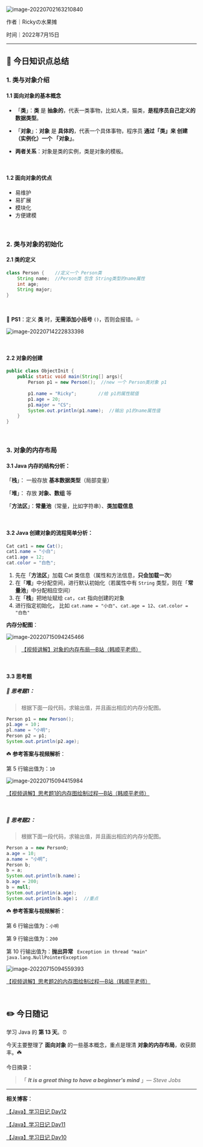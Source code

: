 ![image-20220702163210840](https://tva1.sinaimg.cn/large/e6c9d24ely1h3so0dh978j21du0l80vm.jpg)

作者｜Rickyの水果摊

时间｜2022年7月15日



---

## 🌈 今日知识点总结

### 1. 类与对象介绍

#### 1.1 面向对象的基本概念

+ 「**类**」：**类** 是 **抽象的**，代表一类事物，比如人类，猫类，**是程序员自己定义的数据类型**。

+ 「**对象**」：**对象** 是 **具体的**，代表一个具体事物，程序员 **通过「类」来 创建（实例化）一个 「对象」**。

+ **两者关系**：对象是类的实例，类是对象的模板。

<br/>

#### 1.2 面向对象的优点

+ 易维护
+ 易扩展
+ 模块化
+ 方便建模

<br/>

### 2. 类与对象的初始化

#### 2.1 类的定义

```java
class Person {    //定义一个 Person类
    String name;  //Person类 包含 String类型的name属性
    int age;
    String major;
}
```

<br/>

🍉 **PS1**：定义 **类** 时，**无需添加小括号** `()`，否则会报错。💦

![image-20220714222833398](https://tva1.sinaimg.cn/large/e6c9d24ely1h46tqvomb9j217k0ku0xq.jpg)

<br/>

#### 2.2 对象的创建

```java
public class ObjectInit {
    public static void main(String[] args){
        Person p1 = new Person();  //new 一个 Person类对象 p1
      
        p1.name = "Ricky";        //给 p1的属性赋值
        p1.age = 20;
        p1.major = "CS";
        System.out.println(p1.name);  //输出 p1的name属性值
    }
}
```

<br/>

### 3. 对象的内存布局

#### 3.1 **Java 内存的结构分析**：

「**栈**」： 一般存放 **基本数据类型**（局部变量）

「**堆**」： 存放 **对象、数组** 等

「**方法区**」：**常量池**（常量，比如字符串）、**类加载信息**

<br/>

#### 3.2 **Java 创建对象的流程简单分析**：

```java
Cat cat1 = new Cat();
cat1.name = "小白";
cat1.age = 12;
cat.color = "白色";
```

1) 先在「**方法区**」加载 Cat 类信息（属性和方法信息，**只会加载一次**）
2) 在「**堆**」中分配空间，进行默认初始化（若属性中有 `String` 类型，则在「**常量池**」中分配相应空间）
3) 在「**栈**」把地址赋给 `cat`，`cat` 指向创建的对象
4) 进行指定初始化， 比如 `cat.name = "小白"`、`cat.age = 12`、`cat.color = "白色"`

**内存分配图**：

![image-20220715094245466](https://tva1.sinaimg.cn/large/e6c9d24ely1h47d8dyd58j21ya0tyn4n.jpg)

>[【视频讲解】对象的内存布局—B站（韩顺平老师）](https://www.bilibili.com/video/BV1fh411y7R8?p=195&vd_source=796196124611740a485335e1a4b12c0f)

<br/>

#### 3.3 思考题

##### 📝 **思考题1**：

> 根据下面一段代码，求输出值，并且画出相应的内存分配图。

```java
Person p1 = new Person();
p1.age = 10；
pl.name = "小明";
Person p2 = p1; 
System.out.println(p2.age);
```

☘️ **参考答案与视频解析**：

第 5 行输出值为：`10`

![image-20220715094415984](https://tva1.sinaimg.cn/large/e6c9d24ely1h47d9ykrgvj221q0u0do6.jpg)

[【视频讲解】思考题1的内存图绘制过程—B站（韩顺平老师）](https://www.bilibili.com/video/BV1fh411y7R8?p=199&vd_source=796196124611740a485335e1a4b12c0f)

<br/>

##### 📝 **思考题2**：

> 根据下面一段代码，求输出值，并且画出相应的内存分配图。

```java
Person a = new PersonO;
a.age = 10;
a.name = "小明”;
Person b;
b = a;
System.out.println(b.name)；
b.age = 200;
b = null;
System.out.printin(a.age); 
System.out.println(b.age)；  //重点
```

☘️ **参考答案与视频解析**：

第 6 行输出值为：`小明` 

第 9 行输出值为：`200`

第 10 行输出值为：**抛出异常** ` Exception in thread "main" java.lang.NullPointerException`	

![image-20220715094559393](https://tva1.sinaimg.cn/large/e6c9d24ely1h47dbr5feyj220o0tg466.jpg)

[【视频讲解】思考题2的内存图绘制过程—B站（韩顺平老师）](https://www.bilibili.com/video/BV1fh411y7R8?p=201&vd_source=796196124611740a485335e1a4b12c0f)

<br/>

## ✏️ 今日随记

学习 Java 的 **第 13 天**。⏰

今天主要整理了 **面向对象** 的一些基本概念，重点是理清 **对象的内存布局**，收获颇丰。☘️

今日摘录：

>  「 ***It is a great thing to have a beginner's mind*** 」— *Steve Jobs*

---

**相关博客**：

[【Java】学习日记 Day12](https://blog.csdn.net/qq_46025844/article/details/125778713?spm=1001.2014.3001.5501)

[【Java】学习日记 Day11](https://blog.csdn.net/qq_46025844/article/details/125756960)

[【Java】学习日记 Day10](https://blog.csdn.net/qq_46025844/article/details/125747990?csdn_share_tail=%7B%22type%22%3A%22blog%22%2C%22rType%22%3A%22article%22%2C%22rId%22%3A%22125747990%22%2C%22source%22%3A%22qq_46025844%22%7D&ctrtid=c411e)















